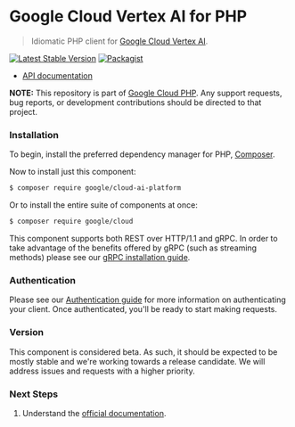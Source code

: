 # Google Cloud Vertex AI for PHP

> Idiomatic PHP client for [Google Cloud Vertex AI](https://cloud.google.com/ai-platform).

[![Latest Stable Version](https://poser.pugx.org/google/cloud-ai-platform/v/stable)](https://packagist.org/packages/google/cloud-ai-platform) [![Packagist](https://img.shields.io/packagist/dm/google/cloud-ai-platform.svg)](https://packagist.org/packages/google/cloud-ai-platform)

* [API documentation](https://cloud.google.com/php/docs/reference/cloud-ai-platform/latest)

**NOTE:** This repository is part of [Google Cloud PHP](https://github.com/googleapis/google-cloud-php). Any
support requests, bug reports, or development contributions should be directed to
that project.

### Installation

To begin, install the preferred dependency manager for PHP, [Composer](https://getcomposer.org/).

Now to install just this component:

```sh
$ composer require google/cloud-ai-platform
```

Or to install the entire suite of components at once:

```sh
$ composer require google/cloud
```

This component supports both REST over HTTP/1.1 and gRPC. In order to take advantage of the benefits offered by gRPC (such as streaming methods)
please see our [gRPC installation guide](https://cloud.google.com/php/grpc).

### Authentication

Please see our [Authentication guide](https://github.com/googleapis/google-cloud-php/blob/main/AUTHENTICATION.md) for more information
on authenticating your client. Once authenticated, you'll be ready to start making requests.

### Version

This component is considered beta. As such, it should be expected to be mostly
stable and we're working towards a release candidate. We will address issues
and requests with a higher priority.

### Next Steps

1. Understand the [official documentation](https://cloud.google.com/ai-platform/docs).
